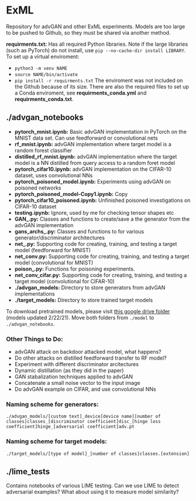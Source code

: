 # ExML
Repository for advGAN and other ExML experiments.
Models are too large to be pushed to Github, so they must be shared via another method. 

**requirments.txt:** Has all required Python libraries. Note if the large libraries (such as PyTorch) do not install, use ```pip --no-cache-dir install LIBRARY```. To set up a virtual enviroment:
- ```python3 -m venv NAME```
- ```source NAME/bin/activate```
- ```pip install -r requirments.txt```
The enviroment was not included on the Github because of its size. There are also the required files to set up a Conda enviroment, see **requirments_conda.yml** and **requirments_conda.txt**.

## ./advgan_notebooks
- **pytorch_mnist.ipynb:** Basic advGAN implementation in PyTorch on the MNIST data set. Can use feedforward or convolutional nets
- **rf_mnist.ipynb:** advGAN implementation where target model is a random forest classifier
- **distilled_rf_mnist.ipynb:** advGAN implementation where the target model is a NN distilled from query access to a random foret model
- **pytorch_cifar10.ipynb:** advGAN implementation on the CIFAR-10 dataset, uses convolutional NNs
- **pytorch_poisoned_model.ipynb:** Experiments using advGAN on poisoned networks
- **pytorch_poisoned_model-Copy1.ipynb:** Copy
- **pytorch_cifar10_poisoned.ipynb:** Unfinished poisoned investigations on CIFAR-10 dataset
- **testing.ipynb:** Ignore, used by me for checking tensor shapes etc
- **GAN_.py:** Classes and functions to create/save a the generator from the advGAN implementation
- **gans_archs_.py:** Classes and functions to for various generator/discriminator architectures
- **net_.py:** Supporting code for creating, training, and testing a target model (feedforward for MNIST)
- **net_conv.py:** Supporting code for creating, training, and testing a target model (convolutional for MNIST)
- **poison_.py:** Functions for poisoning experiments. 
- **net_conv_cifar.py:** Supporting code for creating, training, and testing a target model (convolutional for CIFAR-10)
- **./advgan_models:** Directory to store generators from advGAN implementations
- **./target_models:** Directory to store trained target models

To download pretrained models, please visit [this google drive folder](https://drive.google.com/file/d/1K7MqIaU4s4jAunzDW3em45m3NgNBLL52/view?usp=sharing) (models updated 2/22/21). Move both folders from ```./model``` to ```./advgan_notebooks```.

### Other Things to Do:
- advGAN attack on backdoor attacked model, what happens?
- Do other attacks on distilled feedforward transfer to RF model? 
- Experiment with different discriminator arcitectures 
- Dynamic distillation (as they did in the paper)
- GAN stabalization techniques applied to advGAN
- Concatenate a small noise vector to the input image 
- Do advGAN example on CIFAR, and use convolutional NNs

### Naming scheme for generators:
```./advgan_models/[custom text]_device[device name][number of classes]classes_[discriminator coefficient]disc_[hinge loss coefficient]hinge_[adversarial coefficient]adv.pt```

### Naming scheme for target models: 
```./target_models/[type of model]_[number of classes]classes.[extension]```

## ./lime_tests
Contains notebooks of various LIME testing. Can we use LIME to detect adversarial examples? What about using it to measure model similarity?
